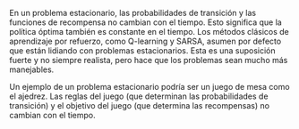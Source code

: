
En un problema estacionario, las probabilidades de transición y las funciones de recompensa no cambian con el tiempo. Esto significa que la política óptima también es constante en el tiempo. Los métodos clásicos de aprendizaje por refuerzo, como Q-learning y SARSA, asumen por defecto que están lidiando con problemas estacionarios. Esta es una suposición fuerte y no siempre realista, pero hace que los problemas sean mucho más manejables.

Un ejemplo de un problema estacionario podría ser un juego de mesa como el ajedrez.
Las reglas del juego (que determinan las probabilidades de transición) y el objetivo del juego (que determina las recompensas) no cambian con el tiempo.
